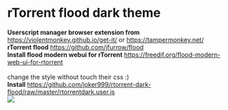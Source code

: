 # rTorrent flood dark theme
**Userscript manager browser extension from** https://violentmonkey.github.io/get-it/  or https://tampermonkey.net/ <br>
**rTorrent flood** https://github.com/jfurrow/flood <br>
**Install flood modern webui for rTorrent** https://freedif.org/flood-modern-web-ui-for-rtorrent <br>
<br>
change the style without touch their css :)<br>
**Install** https://github.com/joker999/rtorrent-dark-flood/raw/master/rtorrentdark.user.js <br>
![](https://i.imgur.com/B9tGE6U.jpg)
